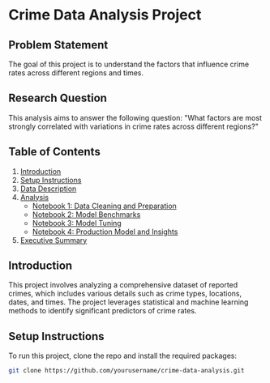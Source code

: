# Crime Data Analysis Project

## Problem Statement
The goal of this project is to understand the factors that influence crime rates across different regions and times.
## Research Question
This analysis aims to answer the following question: "What factors are most strongly correlated with variations in crime rates across different regions?"

## Table of Contents
1. [Introduction](#introduction)
2. [Setup Instructions](#setup-instructions)
3. [Data Description](#data-description)
4. [Analysis](#analysis)
    - [Notebook 1: Data Cleaning and Preparation](code/01_EDA_and_Data_Cleaning.ipynb)
    - [Notebook 2: Model Benchmarks](code/02_Model_Benchmarks.ipynb)
    - [Notebook 3: Model Tuning](code/03_Model_Tuning.ipynb)
    - [Notebook 4: Production Model and Insights](code/04_Production_Model_and_Insights.ipynb)
5. [Executive Summary](#executive-summary)


## Introduction
This project involves analyzing a comprehensive dataset of reported crimes, which includes various details such as crime types, locations, dates, and times. The project leverages statistical and machine learning methods to identify significant predictors of crime rates.

## Setup Instructions
To run this project, clone the repo and install the required packages:
```bash
git clone https://github.com/yourusername/crime-data-analysis.git

